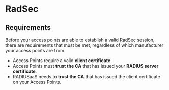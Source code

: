 # RadSec

## Requirements

Before your access points are able to establish a valid RadSec session, there are requirements that must be met, regardless of which manufacturer your access points are from.

* Access Points require a valid **client certificate**
* Access Points must **trust the CA** that has issued your **RADIUS server certificate**.
* RADIUSaaS needs to **trust the CA** that has issued the client certificate on your Access Points.

